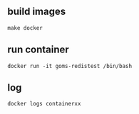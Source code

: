 ## build images
```
make docker 
```

## run container
```
docker run -it goms-redistest /bin/bash
```

## log
```
docker logs containerxx
```
